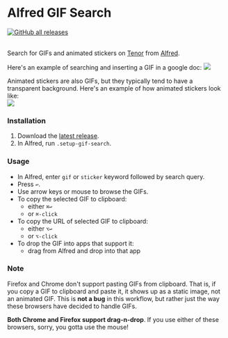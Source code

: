 # Alfred GIF Search

<a href="https://github.com/mr-pennyworth/alfred-gif/releases/latest/">
  <img alt="GitHub all releases" src="https://img.shields.io/github/downloads/mr-pennyworth/alfred-gif/total">
</a><br/><br/>

Search for GIFs and animated stickers on [Tenor](https://tenor.com)
from [Alfred](https://alfredapp.com).

Here's an example of searching and inserting a GIF in a google doc:
![](demo-media/alfred-gif-search-with-drag-thumbnail.gif)

Animated stickers are also GIFs, but they typically tend to have
a transparent background. Here's an example of how animated stickers look like:<br/>
![](demo-media/alfred-gif-animated-stickers.gif)

### Installation
1. Download the [latest release](https://github.com/mr-pennyworth/alfred-gif/releases/latest/download/GIF.Search.alfredworkflow).
2. In Alfred, run `.setup-gif-search`.

### Usage
- In Alfred, enter `gif` or `sticker` keyword followed by search query.
- Press `↩`.
- Use arrow keys or mouse to browse the GIFs.
- To copy the selected GIF to clipboard:
  - either `⌘↩`
  - or `⌘-click`
- To copy the URL of selected GIF to clipboard:
  - either `⌥↩`
  - or `⌥-click`
- To drop the GIF into apps that support it:
  - drag from Alfred and drop into that app

### Note
Firefox and Chrome don't support pasting GIFs from clipboard.
That is, if you copy a GIF to clipboard and paste it, it shows
up as a static image, not an animated GIF. This is **not a bug**
in this workflow, but rather just the way these browsers have
decided to handle GIFs.

**Both Chrome and Firefox support drag-n-drop**. If you use either
of these browsers, sorry, you gotta use the mouse!
